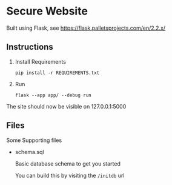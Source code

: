 # Secure Website

Built using Flask, see https://flask.palletsprojects.com/en/2.2.x/

## Instructions
     
  1. Install Requirements
  
     ```
	 pip install -r REQUIREMENTS.txt
	 ```
	
  2. Run
  
     ```
	 flask --app app/ --debug run
	 ```

The site should now be visible on 127.0.0.1:5000

	 

## Files

Some Supporting files

  - schema.sql
  
    Basic database schema to get you started
	
	You can build this by visiting the ```/initdb``` url

